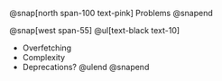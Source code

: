 @snap[north span-100 text-pink]
Problems
@snapend

@snap[west span-55]
@ul[text-black text-10]
- Overfetching
- Complexity
- Deprecations?
@ulend
@snapend